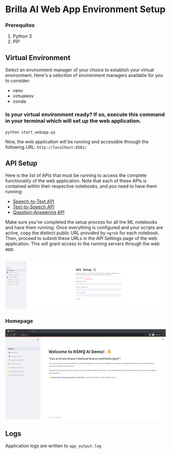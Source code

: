 # Brilla AI Web App Environment Setup

### Prerequites
1. Python 3 
2. PIP 

## Virtual Environment
Select an environment manager of your choice to establish your virtual environment. Here's a selection of environment managers available for you to consider:
- venv
- virtualenv
- conda

### Is your virtual environment ready? If so, execute this command in your terminal which will set up the web application.
```bash
python start_webapp.py
```

Now, the web application will be running and accessible through the following URL: ```http://localhost:8501/```

## API Setup 
Here is the list of APIs that must be running to access the complete functionality of the web application. Note that each of these APIs is contained within their respective notebooks, and you need to have them running:
- [Speech-to-Text API](https://github.com/brilla-ai/brilla-ai/blob/main/speech-to-text/STT_Inference_API_Server_Colab_Notebook.ipynb)
- [Text-to-Speech API](https://github.com/brilla-ai/brilla-ai/blob/main/text-to-speech/TTS_inference_API_notebook.ipynb)
- [Question-Answering API](https://github.com/brilla-ai/brilla-ai/blob/main/question-answering/QAML_Inference_API_Notebook.ipynb)



Make sure you've completed the setup process for all the ML notebooks and have them running. Once everything is configured and your scripts are active, copy the distinct public URL provided by `ngrok` for each notebook. Then, proceed to submit these URLs in the API Settings page of the web application. This will grant access to the running servers through the web app.

![API Setup page](./images/APISetUp.png)
--- 

### Homepage
![homepage](./images/homepage.png)

## Logs
Application logs are written to `app_output.log`
